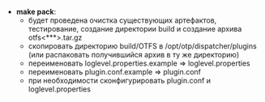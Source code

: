 - **make pack**:
    - будет проведена очистка существующих артефактов, тестирование, создание директории build и создание архива otfs<***>.tar.gz
    - скопировать директорию build/OTFS в /opt/otp/dispatcher/plugins (или распаковать получившийся архив в ту же директорию)
    - переименовать loglevel.properties.example => loglevel.properties
    - переименовать plugin.conf.example => plugin.conf
    - при необходимости сконфигурировать plugin.conf и loglevel.properties
